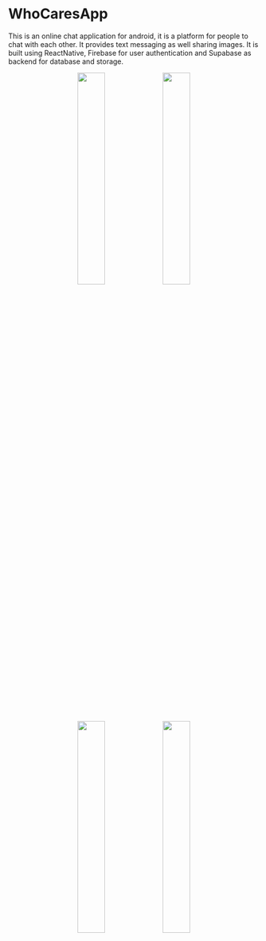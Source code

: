 # WhoCaresApp

This is an online chat application for android, it is a platform for people to chat with each other. It provides text messaging as well sharing images. It is built using ReactNative, Firebase for user authentication and Supabase as backend for database and storage.

<p align="center" width="100%">
    <img width="33%" src="https://kllspqoqajlddmvgnsft.supabase.co/storage/v1/object/public/avatar/Login.gif">
    <img width="33%" src="https://kllspqoqajlddmvgnsft.supabase.co/storage/v1/object/public/avatar/Chat.gif">
</p>
<p align="center" width="100%">
    <img width="33%" src="https://kllspqoqajlddmvgnsft.supabase.co/storage/v1/object/public/avatar/Profile3.gif">
    <img width="33%" src="https://kllspqoqajlddmvgnsft.supabase.co/storage/v1/object/public/avatar/Search.gif">
</p>

